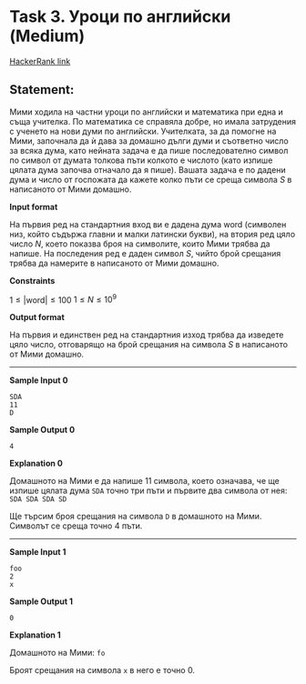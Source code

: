 # Task 3. Уроци по английски (Medium)

[HackerRank link](<https://www.hackerrank.com/contests/sda-hw-1/challenges/challenge-3068>)

## Statement:

Мими ходила на частни уроци по английски и математика при една и съща учителка. По математика се справяла добре, но имала затрудения с ученето на нови думи по английски. Учителката, за да помогне на Мими, започнала да ѝ дава за домашно дълги думи и съответно число за всяка дума, като нейната задача е да пише последователно символ по символ от думата толкова пъти колкото е числото (като изпише цялата дума започва отначало да я пише). Вашата задача е по дадени дума и число от госпожата да кажете колко пъти се среща символа $S$ в написаното от Мими домашно.

**Input format**

На първия ред на стандартния вход ви е дадена дума word (символен низ, който съдържа главни и малки латински букви), на втория ред цяло число $N$, което показва броя на символите, които Мими трябва да напише. На последения ред е даден символ $S$, чийто брой срещания трябва да намерите в написаното от Мими домашно.

**Constraints**

$1\le|\text{word}|\le100$
$1\le N\le10^9$

**Output format**

На първия и единствен ред на стандартния изход трябва да изведете цяло число, отговарящо на брой срещания на символа $S$ в написаното от Мими домашно.

---

**Sample Input 0**

```
SDA
11
D
```

**Sample Output 0**

```
4
```

**Explanation 0**

Домашното на Мими е да напише 11 символа, което означава, че ще изпише цялата дума `SDA` точно три пъти и първите два символа от нея: `SDA SDA SDA SD` 

Ще търсим броя срещания на символа `D` в домашното на Мими. Символът се среща точно $4$ пъти.

---

**Sample Input 1**

```
foo
2
x
```

**Sample Output 1**

```
0
```

**Explanation 1**

Домашното на Мими: `fo` 

Броят срещания на символа `x` в него е точно $0$.